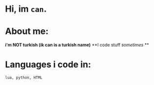 # Hi, im `can`.

# About me:
**i'm NOT turkish (ik can is a turkish name)**
**I code stuff *sometimes* **
# Languages i code in:
`lua, python, HTML`




<!---
CanDoesGames/CanDoesGames is a ✨ special ✨ repository because its `README.md` (this file) appears on your GitHub profile.
You can click the Preview link to take a look at your changes.
--->
